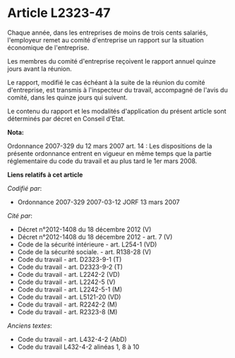 # Article L2323-47

Chaque année, dans les entreprises de moins de trois cents salariés, l'employeur remet au comité d'entreprise un rapport sur
la situation économique de l'entreprise.

Les membres du comité d'entreprise reçoivent le rapport annuel quinze jours avant la réunion.

Le rapport, modifié le cas échéant à la suite de la réunion du comité d'entreprise, est transmis à l'inspecteur du travail,
accompagné de l'avis du comité, dans les quinze jours qui suivent.

Le contenu du rapport et les modalités d'application du présent article sont déterminés par décret en Conseil d'Etat.

**Nota:**

Ordonnance 2007-329 du 12 mars 2007 art. 14 : Les dispositions de la présente ordonnance entrent en vigueur en même temps que
la partie réglementaire du code du travail et au plus tard le 1er mars 2008.

**Liens relatifs à cet article**

_Codifié par_:

  - Ordonnance 2007-329 2007-03-12 JORF 13 mars 2007

_Cité par_:

  - Décret n°2012-1408 du 18 décembre 2012 (V)
  - Décret n°2012-1408 du 18 décembre 2012 - art. 7 (V)
  - Code de la sécurité intérieure - art. L254-1 (VD)
  - Code de la sécurité sociale. - art. R138-28 (V)
  - Code du travail - art. D2323-9-1 (T)
  - Code du travail - art. D2323-9-2 (T)
  - Code du travail - art. L2242-2 (VD)
  - Code du travail - art. L2242-5 (V)
  - Code du travail - art. L2242-5-1 (M)
  - Code du travail - art. L5121-20 (VD)
  - Code du travail - art. R2242-2 (M)
  - Code du travail - art. R2323-8 (M)

_Anciens textes_:

  - Code du travail - art. L432-4-2 (AbD)
  - Code du travail L432-4-2 alinéas 1, 8 à 10
